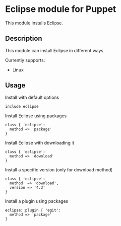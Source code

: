 # Eclipse module for Puppet #

This module installs Eclipse.

## Description

This module can install Eclipse in different ways.

Currently supports:

* Linux

## Usage

Install with default options

    include eclipse

Install Eclipse using packages

    class { 'eclipse':
      method => 'package'
    }

Install Eclipse with downloading it

    class { 'eclipse':
      method => 'download'
    }

Install a specific version (only for download method)

    class { 'eclipse':
      method  => 'download',
      version => '4.3'
    }

Install a plugin using packages

    eclipse::plugin { 'egit':
      method => 'package'
    }
